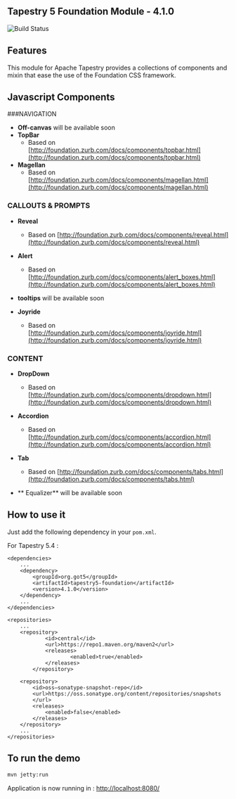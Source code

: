 ## Tapestry 5 Foundation Module - 4.1.0

![Build Status](https://codeship.com/projects/060d8680-23ed-0133-2992-3eb60f8459a5/status?branch=master)

## Features

This module for Apache Tapestry provides a collections of components and mixin that ease the use of the Foundation CSS framework.

	
## Javascript Components

###NAVIGATION
- **Off-canvas**  will be available soon
- **TopBar**
	- Based on [http://foundation.zurb.com/docs/components/topbar.html](http://foundation.zurb.com/docs/components/topbar.html)
- **Magellan**
	- Based on [http://foundation.zurb.com/docs/components/magellan.html](http://foundation.zurb.com/docs/components/magellan.html)	


### CALLOUTS & PROMPTS
- **Reveal**
	- Based on [http://foundation.zurb.com/docs/components/reveal.html](http://foundation.zurb.com/docs/components/reveal.html)	
- **Alert**
	- Based on [http://foundation.zurb.com/docs/components/alert_boxes.html](http://foundation.zurb.com/docs/components/alert_boxes.html)

- **tooltips**  will be available soon

- **Joyride**
	- Based on [http://foundation.zurb.com/docs/components/joyride.html](http://foundation.zurb.com/docs/components/joyride.html)

### CONTENT
- **DropDown**
	- Based on [http://foundation.zurb.com/docs/components/dropdown.html](http://foundation.zurb.com/docs/components/dropdown.html)

- **Accordion**
	- Based on [http://foundation.zurb.com/docs/components/accordion.html](http://foundation.zurb.com/docs/components/accordion.html)

- **Tab**
	- Based on [http://foundation.zurb.com/docs/components/tabs.html](http://foundation.zurb.com/docs/components/tabs.html)

- ** Equalizer**  will be available soon

## How to use it

Just  add the following dependency in your `pom.xml`.

For Tapestry 5.4 :

	<dependencies>
		...
		<dependency>
			<groupId>org.got5</groupId>
			<artifactId>tapestry5-foundation</artifactId>
			<version>4.1.0</version>
		</dependency>
		...
	</dependencies>

	<repositories>
		...
		<repository>
          		<id>central</id>
          		<url>https://repo1.maven.org/maven2</url>
          		<releases>
            			<enabled>true</enabled>
          		</releases>
        	</repository>

		<repository>
			<id>oss—sonatype-snapshot-repo</id>
			<url>https://oss.sonatype.org/content/repositories/snapshots
			</url>
			<releases>
				<enabled>false</enabled>
			</releases>
		</repository>
		...
	</repositories>

## To run the demo

```bash
mvn jetty:run
```
Application is now running in : [http://localhost:8080/](http://localhost:8080/)	